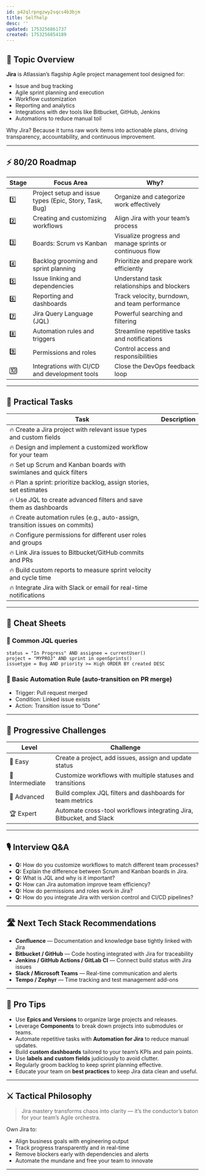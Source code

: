 ```yaml
---
id: p42qlrpngzwy2sqcs4b3bjm
title: Selfhelp
desc: ''
updated: 1753256861737
created: 1753256854189
---
```


## 📌 Topic Overview

**Jira** is Atlassian’s flagship Agile project management tool designed for:

* Issue and bug tracking
* Agile sprint planning and execution
* Workflow customization
* Reporting and analytics
* Integrations with dev tools like Bitbucket, GitHub, Jenkins
* Automations to reduce manual toil

Why Jira?
Because it turns raw work items into actionable plans, driving transparency, accountability, and continuous improvement.

---

## ⚡ 80/20 Roadmap

| Stage | Focus Area                                             | Why?                                                     |
| ----- | ------------------------------------------------------ | -------------------------------------------------------- |
| 1️⃣   | Project setup and issue types (Epic, Story, Task, Bug) | Organize and categorize work effectively                 |
| 2️⃣   | Creating and customizing workflows                     | Align Jira with your team’s process                      |
| 3️⃣   | Boards: Scrum vs Kanban                                | Visualize progress and manage sprints or continuous flow |
| 4️⃣   | Backlog grooming and sprint planning                   | Prioritize and prepare work efficiently                  |
| 5️⃣   | Issue linking and dependencies                         | Understand task relationships and blockers               |
| 6️⃣   | Reporting and dashboards                               | Track velocity, burndown, and team performance           |
| 7️⃣   | Jira Query Language (JQL)                              | Powerful searching and filtering                         |
| 8️⃣   | Automation rules and triggers                          | Streamline repetitive tasks and notifications            |
| 9️⃣   | Permissions and roles                                  | Control access and responsibilities                      |
| 🔟    | Integrations with CI/CD and development tools          | Close the DevOps feedback loop                           |

---

## 🚀 Practical Tasks

| Task                                                                         | Description |
| ---------------------------------------------------------------------------- | ----------- |
| 🔥 Create a Jira project with relevant issue types and custom fields         |             |
| 🔥 Design and implement a customized workflow for your team                  |             |
| 🔥 Set up Scrum and Kanban boards with swimlanes and quick filters           |             |
| 🔥 Plan a sprint: prioritize backlog, assign stories, set estimates          |             |
| 🔥 Use JQL to create advanced filters and save them as dashboards            |             |
| 🔥 Create automation rules (e.g., auto-assign, transition issues on commits) |             |
| 🔥 Configure permissions for different user roles and groups                 |             |
| 🔥 Link Jira issues to Bitbucket/GitHub commits and PRs                      |             |
| 🔥 Build custom reports to measure sprint velocity and cycle time            |             |
| 🔥 Integrate Jira with Slack or email for real-time notifications            |             |

---

## 🧾 Cheat Sheets

### 🔹 Common JQL queries

```jira
status = "In Progress" AND assignee = currentUser()
project = "MYPROJ" AND sprint in openSprints()
issuetype = Bug AND priority >= High ORDER BY created DESC
```

### 🔹 Basic Automation Rule (auto-transition on PR merge)

* Trigger: Pull request merged
* Condition: Linked issue exists
* Action: Transition issue to “Done”

---

## 🎯 Progressive Challenges

| Level           | Challenge                                                            |
| --------------- | -------------------------------------------------------------------- |
| 🥉 Easy         | Create a project, add issues, assign and update status               |
| 🥈 Intermediate | Customize workflows with multiple statuses and transitions           |
| 🥇 Advanced     | Build complex JQL filters and dashboards for team metrics            |
| 🏆 Expert       | Automate cross-tool workflows integrating Jira, Bitbucket, and Slack |

---

## 🎙️ Interview Q\&A

* **Q:** How do you customize workflows to match different team processes?
* **Q:** Explain the difference between Scrum and Kanban boards in Jira.
* **Q:** What is JQL and why is it important?
* **Q:** How can Jira automation improve team efficiency?
* **Q:** How do permissions and roles work in Jira?
* **Q:** How do you integrate Jira with version control and CI/CD pipelines?

---

## 🛣️ Next Tech Stack Recommendations

* **Confluence** — Documentation and knowledge base tightly linked with Jira
* **Bitbucket / GitHub** — Code hosting integrated with Jira for traceability
* **Jenkins / GitHub Actions / GitLab CI** — Connect build status with Jira issues
* **Slack / Microsoft Teams** — Real-time communication and alerts
* **Tempo / Zephyr** — Time tracking and test management add-ons

---

## 🧠 Pro Tips

* Use **Epics and Versions** to organize large projects and releases.
* Leverage **Components** to break down projects into submodules or teams.
* Automate repetitive tasks with **Automation for Jira** to reduce manual updates.
* Build **custom dashboards** tailored to your team’s KPIs and pain points.
* Use **labels and custom fields** judiciously to avoid clutter.
* Regularly groom backlog to keep sprint planning effective.
* Educate your team on **best practices** to keep Jira data clean and useful.

---

## ⚔️ Tactical Philosophy

> Jira mastery transforms chaos into clarity — it’s the conductor’s baton for your team’s Agile orchestra.

Own Jira to:

* Align business goals with engineering output
* Track progress transparently and in real-time
* Remove blockers early with dependencies and alerts
* Automate the mundane and free your team to innovate

---
